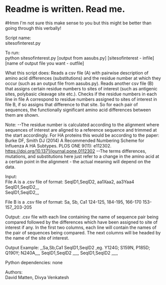 # Readme is written. Read me. 

#Hmm I'm not sure this make sense to you but this might be better than going through this verbally! 


Script name:    
sitesofinterest.py

To run:    
python sitesofinterest.py [output from aasubs.py] [sitesofinterest - infile] [name of output file you want - outfile]

What this script does:
Reads a csv file (A) with pairwise description of amino acid differences
(substitutions) and the residue number at which they occur (such as an output
file from aasubs.py). Reads another csv file (B) that assigns certain residue
numbers to sites of interest (such as antigenic sites, polybasic cleavage site
etc.).
Checks if the residue numbers in each line in file A correspond to residue
numbers assigned to sites of interest in file B, if so assigns that difference
to that site. So for each pair of sequences, the functionally significant 
amino acid differences between them are shown.

Note:
--The residue number is calculated according to the alignment where sequences 
of interest are aligned to a reference sequence and trimmed at the start 
accordingly. For HA proteins this would be according to the paper: 
Burke DF, Smith DJ (2014) A Recommended Numbering Scheme for 
Influenza A HA Subtypes. PLOS ONE 9(11): e112302. 
https://doi.org/10.1371/journal.pone.0112302
--The terms differences, mutations, and substitutions
here just refer to a change in the amino acid at a certain point in the
alignment - the  actual meaning will depend on the data. 


Input:    
File A is a .csv file of format: 
SeqID1,SeqID2, aa1Xaa2, aa3Yaa4
SeqID1,SeqID2,,,		
SeqID1,SeqID2,,,	

File B is a .csv file of format:
Sa, Sb, Ca1 
124-125, 184-195, 
166-170 153-157,,203-205



Output: 
.csv file with each line containing the name of sequence pair being compared 
followed by the differences which have been assigned to site of interest if any. 
In the first two columns, each line will contain the names of the pair of 
sequences being compared. The next columns will be headed by the name of the 
site of interest.

Output Example: 
,,Sa,Sb,Ca1 
SeqID1,SeqID2 ,eg. Y124G; S159N, P185D; Q190Y; N240A,,,, 
SeqID1,SeqID2 ,,,,, 
SeqID1,SeqID2 ,,,,,



Python dependencies: 
none 

Authors:   
David Matten, Divya Venkatesh


